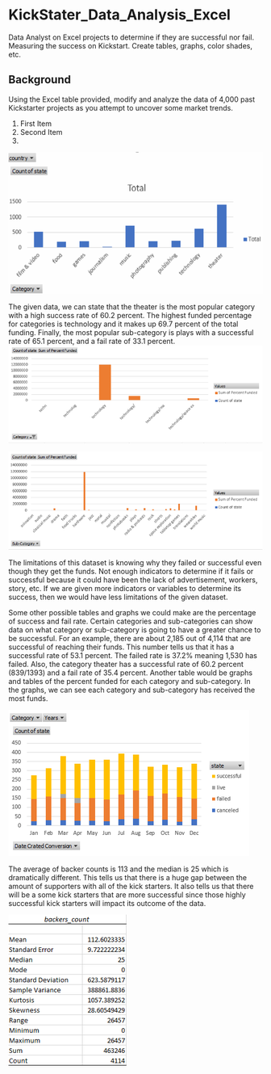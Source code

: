 # KickStater_Data_Analysis_Excel
Data Analyst on Excel projects to determine if they are successful nor fail. Measuring the success on Kickstart.
Create tables, graphs, color shades, etc. 
## Background

Using the Excel table provided, modify and analyze the data of 4,000 past Kickstarter projects as you attempt to uncover some market trends.

1. First Item
2. Second Item
3. 
![Category](https://github.com/samuelroiz/KickStater_Data_Analysis_Excel/blob/main/Category_Data_KickStarter.png)

  The given data, we can state that the theater is the most popular category with a high success rate of 60.2 percent. The highest funded percentage for categories is technology and it makes up 69.7 percent of the total funding. Finally, the most popular sub-category is plays with a successful rate of 65.1 percent, and a fail rate of 33.1 percent. 
![Category Percent Funded](https://github.com/samuelroiz/KickStater_Data_Analysis_Excel/blob/main/Images/Category_PercentFunded_KickStarter.png)

![Sub-Category Percent Funded](https://github.com/samuelroiz/KickStater_Data_Analysis_Excel/blob/main/Images/Sub-Category_PercentFunded_KickStarter.png)

  The limitations of this dataset is knowing why they failed or successful even though they get the funds. Not enough indicators to determine if it fails or successful because it could have been the lack of advertisement, workers, story, etc. If we are given more indicators or variables to determine its success, then we would have less limitations of the given dataset. 

  Some other possible tables and graphs we could make are the percentage of success and fail rate. Certain categories and sub-categories can show data on what category or sub-category is going to have a greater chance to be successful. For an example, there are about 2,185 out of 4,114 that are successful of reaching their funds. This number tells us that it has a successful rate of 53.1 percent. The failed rate is 37.2%  meaning 1,530 has failed. Also, the category theater has a successful rate of 60.2 percent (839/1393) and a fail rate of 35.4 percent. Another table would be graphs and tables of the percent funded for each category and sub-category. In the graphs, we can see each category and sub-category has received the most funds. 
  
 ![Date Converted](https://github.com/samuelroiz/KickStater_Data_Analysis_Excel/blob/main/Images/Data_Converted_KickStarter.png)

  The average of backer counts is 113 and the median is 25 which is dramatically different. This tells us that there is a huge gap between the amount of supporters with all of the kick starters. It also tells us that there will be a some kick starters that are more successful since those highly successful kick starters will impact its outcome of the data.
  
  ![Backers Count](https://github.com/samuelroiz/KickStater_Data_Analysis_Excel/blob/main/Images/Backers_Count_KickerStarter.png)
  

